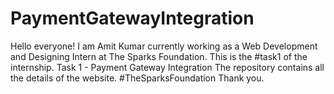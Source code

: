 # PaymentGatewayIntegration
Hello everyone!
I am Amit Kumar currently working as a Web Development and Designing Intern at The Sparks Foundation.
This is the #task1 of the internship.
Task 1 - Payment Gateway Integration
The repository contains all the details of the website.
#TheSparksFoundation
Thank you.
